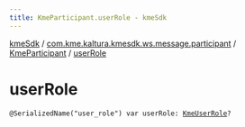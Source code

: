 ```yaml
---
title: KmeParticipant.userRole - kmeSdk
---
```


[kmeSdk](../../index.html) / [com.kme.kaltura.kmesdk.ws.message.participant](../index.html) / [KmeParticipant](index.html) / [userRole](./user-role.html)

# userRole

`@SerializedName("user_role") var userRole: `[`KmeUserRole`](../../com.kme.kaltura.kmesdk.ws.message.type/-kme-user-role/index.html)`?`